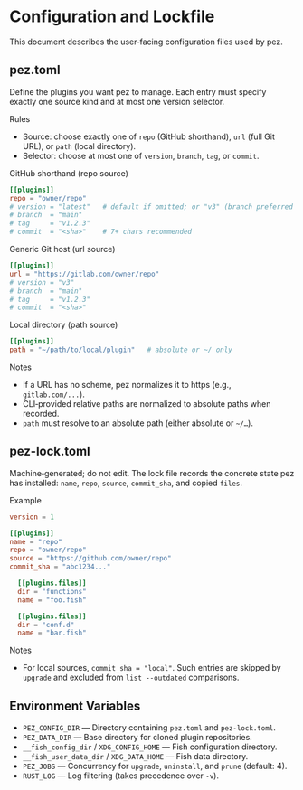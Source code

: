 # Configuration and Lockfile

This document describes the user‑facing configuration files used by pez.

## pez.toml

Define the plugins you want pez to manage. Each entry must specify exactly one
source kind and at most one version selector.

Rules

- Source: choose exactly one of `repo` (GitHub shorthand), `url` (full Git URL), or `path` (local directory).
- Selector: choose at most one of `version`, `branch`, `tag`, or `commit`.

GitHub shorthand (repo source)

```toml
[[plugins]]
repo = "owner/repo"
# version = "latest"   # default if omitted; or "v3" (branch preferred over tags)
# branch  = "main"
# tag     = "v1.2.3"
# commit  = "<sha>"    # 7+ chars recommended
```

Generic Git host (url source)

```toml
[[plugins]]
url = "https://gitlab.com/owner/repo"
# version = "v3"
# branch  = "main"
# tag     = "v1.2.3"
# commit  = "<sha>"
```

Local directory (path source)

```toml
[[plugins]]
path = "~/path/to/local/plugin"   # absolute or ~/ only
```

Notes

- If a URL has no scheme, pez normalizes it to https (e.g., `gitlab.com/...`).
- CLI‑provided relative paths are normalized to absolute paths when recorded.
- `path` must resolve to an absolute path (either absolute or `~/…`).

## pez-lock.toml

Machine‑generated; do not edit. The lock file records the concrete state pez has
installed: `name`, `repo`, `source`, `commit_sha`, and copied `files`.

Example

```toml
version = 1

[[plugins]]
name = "repo"
repo = "owner/repo"
source = "https://github.com/owner/repo"
commit_sha = "abc1234..."

  [[plugins.files]]
  dir = "functions"
  name = "foo.fish"

  [[plugins.files]]
  dir = "conf.d"
  name = "bar.fish"
```

Notes

- For local sources, `commit_sha = "local"`. Such entries are skipped by
  `upgrade` and excluded from `list --outdated` comparisons.

## Environment Variables

- `PEZ_CONFIG_DIR` — Directory containing `pez.toml` and `pez-lock.toml`.
- `PEZ_DATA_DIR` — Base directory for cloned plugin repositories.
- `__fish_config_dir` / `XDG_CONFIG_HOME` — Fish configuration directory.
- `__fish_user_data_dir` / `XDG_DATA_HOME` — Fish data directory.
- `PEZ_JOBS` — Concurrency for `upgrade`, `uninstall`, and `prune` (default: 4).
- `RUST_LOG` — Log filtering (takes precedence over `-v`).
